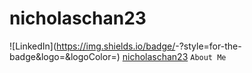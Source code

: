# nicholaschan23
![LinkedIn](https://img.shields.io/badge/<Badge Text>-<Background Color>?style=for-the-badge&logo=<Icon Name>&logoColor=<Logo Color>) [nicholaschan23](https://www.linkedin.com/in/nicholaschan23/)
```About Me```
